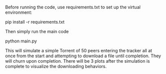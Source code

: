 
Before running the code, use requirements.txt to set up the virtual environment:

pip install -r requirements.txt

Then simply run the main code

python main.py

This will simulate a simple Torrent of 50 peers entering the tracker all at once from the start and attempting to download a file until completion. They will churn upon completion. There will be 3 plots after the simulation is complete to visualize the downloading behaviors.